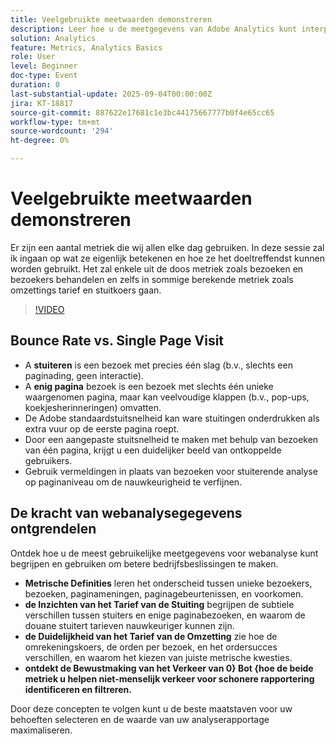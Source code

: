 ```yaml
---
title: Veelgebruikte meetwaarden demonstreren
description: Leer hoe u de meetgegevens van Adobe Analytics kunt interpreteren (bezoeken, bezoekers, paginaweergaven, stuitingen, conversietarieven en meer) om de nauwkeurigheid en inzichten van rapporten te verbeteren.
solution: Analytics
feature: Metrics, Analytics Basics
role: User
level: Beginner
doc-type: Event
duration: 0
last-substantial-update: 2025-09-04T00:00:00Z
jira: KT-18817
source-git-commit: 887622e17681c1e3bc44175667777b0f4e65cc65
workflow-type: tm+mt
source-wordcount: '294'
ht-degree: 0%

---
```



# Veelgebruikte meetwaarden demonstreren

Er zijn een aantal metriek die wij allen elke dag gebruiken. In deze sessie zal ik ingaan op wat ze eigenlijk betekenen en hoe ze het doeltreffendst kunnen worden gebruikt. Het zal enkele uit de doos metriek zoals bezoeken en bezoekers behandelen en zelfs in sommige berekende metriek zoals omzettings tarief en stuitkoers gaan.

>[!VIDEO](https://video.tv.adobe.com/v/3471114/?learn=on&enablevpops)

## Bounce Rate vs. Single Page Visit

* A **stuiteren** is een bezoek met precies één slag (b.v., slechts een paginading, geen interactie).
* A **enig pagina** bezoek is een bezoek met slechts één unieke waargenomen pagina, maar kan veelvoudige klappen (b.v., pop-ups, koekjesherinneringen) omvatten.
* De Adobe standaardstuitsnelheid kan ware stuitingen onderdrukken als extra vuur op de eerste pagina roept.
* Door een aangepaste stuitsnelheid te maken met behulp van bezoeken van één pagina, krijgt u een duidelijker beeld van ontkoppelde gebruikers.
* Gebruik vermeldingen in plaats van bezoeken voor stuiterende analyse op paginaniveau om de nauwkeurigheid te verfijnen.

## De kracht van webanalysegegevens ontgrendelen

Ontdek hoe u de meest gebruikelijke meetgegevens voor webanalyse kunt begrijpen en gebruiken om betere bedrijfsbeslissingen te maken.

* **Metrische Definities** leren het onderscheid tussen unieke bezoekers, bezoeken, paginameningen, paginagebeurtenissen, en voorkomen.
* **de Inzichten van het Tarief van de Stuiting** begrijpen de subtiele verschillen tussen stuiters en enige paginabezoeken, en waarom de douane stuitert tarieven nauwkeuriger kunnen zijn.
* **de Duidelijkheid van het Tarief van de Omzetting** zie hoe de omrekeningskoers, de orden per bezoek, en het ordersucces verschillen, en waarom het kiezen van juiste metrische kwesties.
* **ontdekt de Bewustmaking van het Verkeer van 0&rbrace; Bot &lbrace;hoe de beide metriek u helpen niet-menselijk verkeer voor schonere rapportering identificeren en filtreren.**

Door deze concepten te volgen kunt u de beste maatstaven voor uw behoeften selecteren en de waarde van uw analyserapportage maximaliseren.

